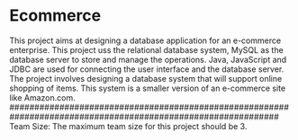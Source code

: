# Ecommerce
This project aims at designing a database application for an e-commerce enterprise. This project 
uss the relational database system, MySQL as the database server to store and manage the operations.
Java, JavaScript and JDBC are used for connecting the user interface and the database server.
The project involves designing a database system that will support online shopping of items. This system
is a smaller version of an e-commerce site like Amazon.com. 
##############################################################################################################
Team Size: The maximum team size for this project should be 3.
